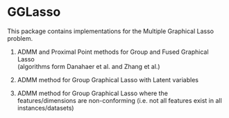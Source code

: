 # GGLasso
This package contains implementations for the Multiple Graphical Lasso problem.<br>

1) ADMM and Proximal Point methods for Group and Fused Graphical Lasso<br>
(algorithms form Danahaer et al. and Zhang et al.)<br>

2) ADMM method for Group Graphical Lasso with Latent variables<br>

3) ADMM method for Group Graphical Lasso where the features/dimensions are non-conforming (i.e. not all features exist in all instances/datasets)<br>


